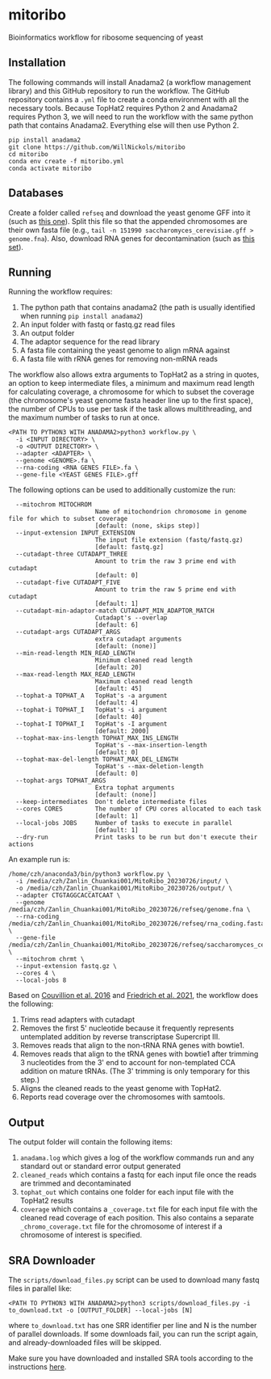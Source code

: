 # mitoribo
Bioinformatics workflow for ribosome sequencing of yeast

## Installation
The following commands will install Anadama2 (a workflow management library) and this GitHub repository to run the workflow. The GitHub repository contains a `.yml` file to create a conda environment with all the necessary tools. Because TopHat2 requires Python 2 and Anadama2 requires Python 3, we will need to run the workflow with the same python path that contains Anadama2. Everything else will then use Python 2.
```
pip install anadama2
git clone https://github.com/WillNickols/mitoribo
cd mitoribo
conda env create -f mitoribo.yml
conda activate mitoribo
```

## Databases
Create a folder called `refseq` and download the yeast genome GFF into it (such as [this one](http://sgd-archive.yeastgenome.org/curation/chromosomal_feature/saccharomyces_cerevisiae.gff.gz)). Split this file so that the appended chromosomes are their own fasta file (e.g., `tail -n 151990 saccharomyces_cerevisiae.gff > genome.fna`). Also, download RNA genes for decontamination (such as [this set](http://sgd-archive.yeastgenome.org/sequence/S288C_reference/rna/)).

## Running
Running the workflow requires:
1. The python path that contains anadama2 (the path is usually identified when running `pip install anadama2`)
2. An input folder with fastq or fastq.gz read files
3. An output folder
4. The adaptor sequence for the read library
5. A fasta file containing the yeast genome to align mRNA against
6. A fasta file with rRNA genes for removing non-mRNA reads

The workflow also allows extra arguments to TopHat2 as a string in quotes, an option to keep intermediate files, a minimum and maximum read length for calculating coverage, a chromosome for which to subset the coverage (the chromosome's yeast genome fasta header line up to the first space), the number of CPUs to use per task if the task allows multithreading, and the maximum number of tasks to run at once.
```
<PATH TO PYTHON3 WITH ANADAMA2>python3 workflow.py \
  -i <INPUT DIRECTORY> \
  -o <OUTPUT DIRECTORY> \
  --adapter <ADAPTER> \
  --genome <GENOME>.fa \
  --rna-coding <RNA GENES FILE>.fa \
  --gene-file <YEAST GENES FILE>.gff
```

The following options can be used to additionally customize the run:
```
  --mitochrom MITOCHROM
                        Name of mitochondrion chromosome in genome file for which to subset coverage
                        [default: (none, skips step)]
  --input-extension INPUT_EXTENSION
                        The input file extension (fastq/fastq.gz)
                        [default: fastq.gz]
  --cutadapt-three CUTADAPT_THREE
                        Amount to trim the raw 3 prime end with cutadapt
                        [default: 0]
  --cutadapt-five CUTADAPT_FIVE
                        Amount to trim the raw 5 prime end with cutadapt
                        [default: 1]
  --cutadapt-min-adaptor-match CUTADAPT_MIN_ADAPTOR_MATCH
                        Cutadapt's --overlap
                        [default: 6]
  --cutadapt-args CUTADAPT_ARGS
                        extra cutadapt arguments
                        [default: (none)]
  --min-read-length MIN_READ_LENGTH
                        Minimum cleaned read length
                        [default: 20]
  --max-read-length MAX_READ_LENGTH
                        Maximum cleaned read length
                        [default: 45]
  --tophat-a TOPHAT_A   TopHat's -a argument
                        [default: 4]
  --tophat-i TOPHAT_I   TopHat's -i argument
                        [default: 40]
  --tophat-I TOPHAT_I   TopHat's -I argument
                        [default: 2000]
  --tophat-max-ins-length TOPHAT_MAX_INS_LENGTH
                        TopHat's --max-insertion-length
                        [default: 0]
  --tophat-max-del-length TOPHAT_MAX_DEL_LENGTH
                        TopHat's --max-deletion-length
                        [default: 0]
  --tophat-args TOPHAT_ARGS
                        Extra tophat arguments
                        [default: (none)]
  --keep-intermediates  Don't delete intermediate files
  --cores CORES         The number of CPU cores allocated to each task
                        [default: 1]
  --local-jobs JOBS     Number of tasks to execute in parallel
                        [default: 1]
  --dry-run             Print tasks to be run but don't execute their actions
```

An example run is:
```
/home/czh/anaconda3/bin/python3 workflow.py \
  -i /media/czh/Zanlin_Chuankai001/MitoRibo_20230726/input/ \
  -o /media/czh/Zanlin_Chuankai001/MitoRibo_20230726/output/ \
  --adapter CTGTAGGCACCATCAAT \
  --genome /media/czh/Zanlin_Chuankai001/MitoRibo_20230726/refseq/genome.fna \
  --rna-coding /media/czh/Zanlin_Chuankai001/MitoRibo_20230726/refseq/rna_coding.fasta \
  --gene-file /media/czh/Zanlin_Chuankai001/MitoRibo_20230726/refseq/saccharomyces_cerevisiae.gff \
  --mitochrom chrmt \
  --input-extension fastq.gz \
  --cores 4 \
  --local-jobs 8
```

Based on [Couvillion et al. 2016](https://doi.org/10.1038/nature18015) and [Friedrich et al. 2021](https://doi.org/10.1016/j.celrep.2021.108711), the workflow does the following:
1. Trims read adapters with cutadapt
2. Removes the first 5' nucleotide because it frequently represents untemplated addition by reverse transcriptase Supercript III.
3. Removes reads that align to the non-tRNA RNA genes with bowtie1.
4. Removes reads that align to the tRNA genes with bowtie1 after trimming 3 nucleotides from the 3' end to account for non-templated CCA addition on mature tRNAs. (The 3' trimming is only temporary for this step.)
5. Aligns the cleaned reads to the yeast genome with TopHat2.
6. Reports read coverage over the chromosomes with samtools.

## Output
The output folder will contain the following items:
1. `anadama.log` which gives a log of the workflow commands run and any standard out or standard error output generated
2. `cleaned_reads` which contains a fastq for each input file once the reads are trimmed and decontaminated
3. `tophat_out` which contains one folder for each input file with the TopHat2 results
4. `coverage` which contains a `_coverage.txt` file for each input file with the cleaned read coverage of each position. This also contains a separate `_chromo_coverage.txt` file for the chromosome of interest if a chromosome of interest is specified.

## SRA Downloader
The `scripts/download_files.py` script can be used to download many fastq files in parallel like:
```
<PATH TO PYTHON3 WITH ANADAMA2>python3 scripts/download_files.py -i to_download.txt -o [OUTPUT_FOLDER] --local-jobs [N]
```
where `to_download.txt` has one SRR identifier per line and N is the number of parallel downloads. If some downloads fail, you can run the script again, and already-downloaded files will be skipped.

Make sure you have downloaded and installed SRA tools according to the instructions [here](https://github.com/ncbi/sra-tools/wiki/02.-Installing-SRA-Toolkit).

